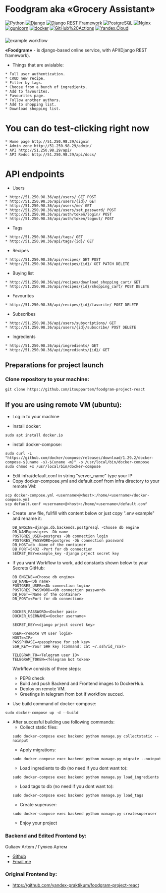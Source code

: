 # **Foodgram aka «Grocery Assistant»**
[![Python](https://img.shields.io/badge/-Python-464646?style=flat-square&logo=Python)](https://www.python.org/)
[![Django](https://img.shields.io/badge/-Django-464646?style=flat-square&logo=Django)](https://www.djangoproject.com/)
[![Django REST Framework](https://img.shields.io/badge/-Django%20REST%20Framework-464646?style=flat-square&logo=Django%20REST%20Framework)](https://www.django-rest-framework.org/)
[![PostgreSQL](https://img.shields.io/badge/-PostgreSQL-464646?style=flat-square&logo=PostgreSQL)](https://www.postgresql.org/)
[![Nginx](https://img.shields.io/badge/-NGINX-464646?style=flat-square&logo=NGINX)](https://nginx.org/ru/)
[![gunicorn](https://img.shields.io/badge/-gunicorn-464646?style=flat-square&logo=gunicorn)](https://gunicorn.org/)
[![docker](https://img.shields.io/badge/-Docker-464646?style=flat-square&logo=docker)](https://www.docker.com/)
[![GitHub%20Actions](https://img.shields.io/badge/-GitHub%20Actions-464646?style=flat-square&logo=GitHub%20actions)](https://github.com/features/actions)
[![Yandex.Cloud](https://img.shields.io/badge/-Yandex.Cloud-464646?style=flat-square&logo=Yandex.Cloud)](https://cloud.yandex.ru/)
### 
![example workflow](https://github.com/itsuppartem/foodgram-project-react/actions/workflows/foodgram_workflow.yml/badge.svg)


**«Foodgram»** - is django-based online service, with API(Django REST framework). 
* Things that are avialable:

```
* Full user authentication.
* CRUD new recipe.
* Filter by tags.
* Choose from a bunch of ingredients.
* Add to favourites.
* Favourites page.
* Follow another authors.
* Add to shopping list.
* Download shopping list.
```

# You can do test-clicking right now
```
* Home page http://51.250.98.29/signin
* Admin zone http://51.250.98.29/admin/
* API http://51.250.98.29/api/
* API Redoc http://51.250.98.29/api/docs/ 
```
# API endpoints

- Users
```
* http://51.250.98.36/api/users/ GET POST
* http://51.250.98.36/api/users/{id}/ GET
* http://51.250.98.36/api/users/me/ GET
* http://51.250.98.36/api/users/set_password/ POST
* http://51.250.98.36/api/auth/token/login/ POST
* http://51.250.98.36/api/auth/token/logout/ POST
```

- Tags
```
* http://51.250.98.36/api/tags/ GET
* http://51.250.98.36/api/tags/{id}/ GET
```

- Recipes
``` 
* http://51.250.98.36/api/recipes/ GET POST
* http://51.250.98.36/api/recipes/{id}/ GET PATCH DELETE
```

- Buying list
```
* http://51.250.98.36/api/recipes/download_shopping_cart/ GET
* http://51.250.98.36/api/recipes/{id}/shopping_cart/ POST DELETE
```

- Favourites
``` 
* http://51.250.98.36/api/recipes/{id}/favorite/ POST DELETE
```

- Subscribes
```
* http://51.250.98.36/api/users/subscriptions/ GET
* http://51.250.98.36/api/users/{id}/subscribe/ POST DELETE
```

- Ingredients 
``` 
* http://51.250.98.36/api/ingredients/ GET
* http://51.250.98.36/api/ingredients/{id}/ GET
```
## Preparations for project launch
### Clone repository to your machine:
```
git clone https://github.com/itsuppartem/foodgram-project-react
```
## If you are using remote VM (ubuntu):
* Log in to your machine

* Install docker:
```
sudo apt install docker.io 
```
* install docker-compose:
```
sudo curl -L "https://github.com/docker/compose/releases/download/1.29.2/docker-compose-$(uname -s)-$(uname -m)" -o /usr/local/bin/docker-compose
sudo chmod +x /usr/local/bin/docker-compose
```
* Edit infra/default.conf in string "server_name" type your IP
* Copy docker-compose.yml and default.conf from infra directory to your remote VM:
```
scp docker-compose.yml <username>@<host>:/home/<username>/docker-compose.yml
scp default.conf <username>@<host>:/home/<username>/default.conf
```

* Create .env file, fullfill with content below or just copy ".env example" and rename it:
    ```
    DB_ENGINE=django.db.backends.postgresql -Choose db engine
    DB_NAME=postgres -Db name
    POSTGRES_USER=postgres -Db connection login
    POSTGRES_PASSWORD=postgres -Db connection password
    DB_HOST=db -Name of the container
    DB_PORT=5432 -Port for db connection
    SECRET_KEY=example_key -django prject secret key
    ```
* If you want Workflow to work, add constants shown below to your Secrets GitHub:
    ```
    DB_ENGINE=<Choose db engine>
    DB_NAME=<Db name>
    POSTGRES_USER=<Db connection login>
    POSTGRES_PASSWORD=<Db connection password>
    DB_HOST=<Name of the container>
    DB_PORT=<Port for db connection>

    
    DOCKER_PASSWORD=<Docker pass>
    DOCKER_USERNAME=<Docker username>
    
    SECRET_KEY=<django prject secret key>

    USER=<remote VM user login>
    HOST=<IP>
    PASSPHRASE=<passphrase for ssh key>
    SSH_KEY=<Your SHH key (Command: cat ~/.ssh/id_rsa)>

    TELEGRAM_TO=<Telegram user ID>
    TELEGRAM_TOKEN=<Telegram bot token>
    ```
    Workflow consists of three steps:

     - PEP8 check
     - Build and push Backend and Frontend images to DockerHub.
     - Deploy on remote VM.
     - Greetings in telegram from bot if workflow succed.
    
  
* Use build command of docker-compose:
```
sudo docker-compose up -d --build
```
* After succesful building use following commands:
    - Collect static files:
    ```
    sudo docker-compose exec backend python manage.py collectstatic --noinput
    ```
    - Apply migrations:
    ```
    sudo docker-compose exec backend python manage.py migrate --noinput
    ```
    - Load ingredients to db (no need if you dont want to):  
    ```
    sudo docker-compose exec backend python manage.py load_ingredients
    ```
    - Load tags to db (no need if you dont want to): 
    ```
    sudo docker-compose exec backend python manage.py load_tags
    ```
    - Create superuser:
    ```
    sudo docker-compose exec backend python manage.py createsuperuser
    ```
    - Enjoy your project

### Backend and Edited Frontend by:
Guliaev Artem / Гуляев Артем <br />
- [Github](https://github.com/itsuppartem) <br />
- [Email me](mailto:itsuppartem@yandex.ru)

### Original Frontend by:
- https://github.com/yandex-praktikum/foodgram-project-react
